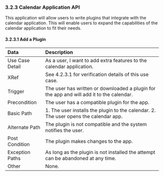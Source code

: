 ### 3.2.3 Calendar Application API

This application will allow users to write plugins that integrate with the calendar application. This will enable users to expand the capabilities of the calendar application to fit their needs.

#### 3.2.3.1 Add a Plugin

| Data          | Description |
|:--------------|:-----------------|
|Use Case Detail| As a user, I want to add extra features to the calendar application. |
|XRef           | See 4.2.3.1 for verification details of this use case.|
|Trigger	      | The user has written or downloaded a plugin for the app and will add it to the calendar.| 
|Precondition   | The user has a compatible plugin for the app.| 
|Basic Path     | 1. The user installs the plugin to the calendar. 2. The user opens the calendar app.|
|Alternate Path | The plugin is not compatible and the system notifies the user.|
|Post Condition | The plugin makes changes to the app.|
|Exception Paths| As long as the plugin is not installed the attempt can be abandoned at any time.|
|Other	        | None. |

